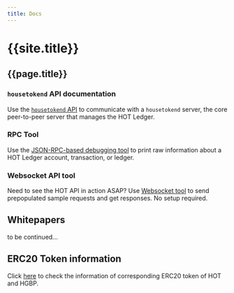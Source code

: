 ```yaml
---
title: Docs
---
```


# {{site.title}}
## {{page.title}}

### `housetokend` API documentation

Use the [`housetokend` API](https://dev.hotwallet.tech) to communicate with a `housetokend` server, the core peer-to-peer server that manages the HOT Ledger.

### RPC Tool

Use the [JSON-RPC-based debugging tool](https://dev.hotwallet.tech/hot-ledger-rpc-tool.html) to print raw information about a HOT Ledger account, transaction, or ledger.

### Websocket API tool

Need to see the HOT API in action ASAP? Use [Websocket tool](https://dev.hotwallet.tech/websocket-api-tool.html) to send prepopulated sample requests and get responses. No setup required.

## Whitepapers

to be continued...

## ERC20 Token information

Click [here](/erc20/erc20) to check the information of corresponding ERC20 token of HOT and HGBP.